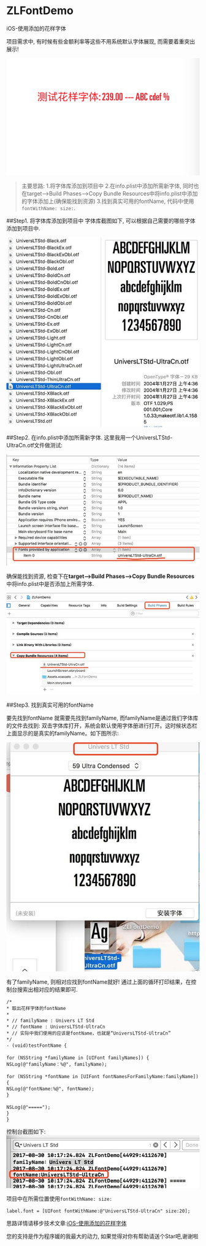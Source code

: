 # ZLFontDemo
iOS-使用添加的花样字体

项目需求中, 有时候有些金额利率等这些不用系统默认字体展现, 而需要着重突出展示!

![](https://github.com/ZLFighting/ZLFontDemo/blob/master/ZLFontDemo/ZLFontDemo/Images/1.png)

> 主要思路:
1.将字体库添加到项目中
2.在info.plist中添加所需新字体, 同时也在target-->Build Phases-->Copy Bundle Resources中将info.plist中添加的字体添加上(确保能找到资源)
3.找到真实可用的fontName, 代码中使用`fontWithName: size:`.

##Step1. 将字体库添加到项目中
字体库截图如下, 可以根据自己需要的哪些字体添加到项目中.

![](https://github.com/ZLFighting/ZLFontDemo/blob/master/ZLFontDemo/ZLFontDemo/Images/2.jpeg)

##Step2. 在info.plist中添加所需新字体.
这里我用一个UniversLTStd-UltraCn.otf文件做测试:

![](https://github.com/ZLFighting/ZLFontDemo/blob/master/ZLFontDemo/ZLFontDemo/Images/3.jpeg)

确保能找到资源, 检查下在**target-->Build Phases-->Copy Bundle Resources**中将info.plist中是否添加上所需字体.

![](https://github.com/ZLFighting/ZLFontDemo/blob/master/ZLFontDemo/ZLFontDemo/Images/4.jpeg)

##Step3. 找到真实可用的fontName

要先找到fontName 就需要先找到familyName, 而familyName是通过我们字体库的文件去找到: 双击字体库打开，系统会默认使用字体册进行打开。这时候状态栏上面显示的是真实的familyName。如下图所示:

![4C38E171-7851-4ACC-A8C6-AA33526B6192.png](https://github.com/ZLFighting/ZLFontDemo/blob/master/ZLFontDemo/ZLFontDemo/Images/5.jpeg)

有了familyName, 则相对应找到fontName就好! 通过上面的循环打印结果，在控制台搜索出相对应的结果即可.
```
/*
* 取出花样字体的fontName
*
* // familyName : Univers LT Std
* // fontName : UniversLTStd-UltraCn
* // 实际中我们使用的应该是fontName，也就是“UniversLTStd-UltraCn”
*/
- (void)testFontName {

for (NSString *familyName in [UIFont familyNames]) {
NSLog(@"familyName：%@", familyName);

for (NSString *fontName in [UIFont fontNamesForFamilyName:familyName]) {
NSLog(@"fontName:%@", fontName);
}

NSLog(@"=====");
}
}
```
控制台截图如下:
![](https://github.com/ZLFighting/ZLFontDemo/blob/master/ZLFontDemo/ZLFontDemo/Images/6.jpeg)

项目中在所需位置使用`fontWithName: size:`
```
label.font = [UIFont fontWithName:@"UniversLTStd-UltraCn" size:20];
```






思路详情请移步技术文章:[iOS-使用添加的花样字体](http://blog.csdn.net/smilezhangli/article/details/78548161)

您的支持是作为程序媛的我最大的动力, 如果觉得对你有帮助请送个Star吧,谢谢啦
